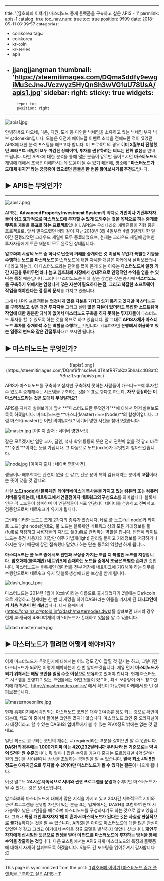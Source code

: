 
---
title: '[암호화폐 이야기] 마스터노드 중개 플랫폼을 구축하고 싶은 APIS - 1'
permlink: apis-1
catalog: true
toc_nav_num: true
toc: true
position: 9999
date: 2018-05-11 06:39:57
categories:
- coinkorea
tags:
- coinkorea
- kr-coin
- kr-series
- apis
- jjangjjangman
thumbnail: 'https://steemitimages.com/DQmaSddfy9ewgiMu3cJneJVczwyz5HyQnSh3wVG1uU78UsA/apis1.jpg'
sidebar:
    right:
        sticky: true
widgets:
    -
        type: toc
        position: right
---


![apis1.jpg](https://steemitimages.com/DQmaSddfy9ewgiMu3cJneJVczwyz5HyQnSh3wVG1uU78UsA/apis1.jpg)

안녕하세요 디오네, 디온, 디원, 도네 등 다양한 닉네임을 소유하고 있는 닉네임 부자 닉부 @donekim입니다. 오늘은 이전에 에어드랍 이벤트 소식을 전해드린 적이 있었던 APIS에 대한 분석 포스팅을 해보고자 합니다. 이 프로젝트의 경우 **이미 3월부터 진행했던 크라우드 세일이 모두 마감된 상태이며, 투자를 권유하려는 의도는 전혀 없음**을 안내 드립니다. 다만 APIS에 대한 분석을 통해 많은 분들이 말로만 들어보시던 **마스터노드**의 개념에 대해서 조금은 이해하시는데 도움이 될 수 있기 때문에, 평소에 **"마스터노드가 도대체 뭐지?"라는 궁금증이 있으셨던 분들은 한 번쯤 읽어보시기를 추천**드립니다.



## ▶ APIS는 무엇인가?
***

![apis2.png](https://steemitimages.com/DQmf5DQznDmTPkq3j1BvT3uDUSceTqffHZbgwmoFZyfKvJq/apis2.png)

APIS는 **Advanced Property Investment System**의 약자로 **개인이나 기관투자자들이 쉽고 효과적으로 마스터노드에 투자할 수 있게 도와주는 것을 목적으로 하는 중개플랫폼을 개발을 목표로 하는 프로젝트**입니다. APIS는 우리나라의 개발진들이 진행 중인 프로젝트로, 앞서 말씀드렸던 바와 같이 지난 2018년 3월 4일부터 4월 3일까지 한 달여간 진행되었던 크라우드 세일이 모두 종료되었으며, 현재는 크라우드 세일에 참여한 투자자들에게 토큰 배분이 모두 완료된 상태입니다. 

**암호화폐 시장의 노드 중 하나로 단순히 거래를 중개하는 것 이상의 무언가 특별한 기능을 수행하는 노드를 마스터노드**(마스터노드에 대한 자세한 개념은 아래에서 살펴보겠습니다)라고 하는데, 이 마스터노드라는 단어를 많이 듣게 되는 이유는 **마스터노드에 일정 기간 자금을 묶어두면 꽤나 높고 암호화폐 시장에서 상대적으로 안정적인 수익을 얻을 수 있다는 특징** 때문입니다. 그러나 마스터노드는 이와 같은 장점은 갖는 동시에 **마스터노드를 구축하기 위해서는 엄청나게 많은 자본이 필요하다는 점, 그리고 복잡한 소프트웨어 작업을 해야한다는 점 등의 문제**를 가지고 있습니다. 

그래서 APIS 프로젝트는 **엄청나게 많은 자본을 가지고 있지 못하고 있지만 마스터노드를 구축해보고 싶은 개인 투자자들** 그리고 설령 **많은 자본이 있더라도 복잡한 소프트웨어 작업에 대한 충분한 지식이 없어서 마스터노드 구축을 하지 못하는 투자자들**이 마스터노드 투자를 할 수 있도록 하는 것을 목표로 하고 있습니다. 말 그대로 **APIS자체가 마스터노드 투자를 중개하여 주는 역할을 수행**하는 것입니다. 비유하자면 **은행에서 취급하고 있는 일종의 펀드와 같은 간접투자**라고 보시면 됩니다.  



## ▶ 마스터노드는 무엇인가?
***

<center> ![apis5.png](https://steemitimages.com/DQmf9fhhsc1evLdTKafRR7pKzz5bhaLcdG8atCVBnzfLvqn/apis5.png) </center>

APIS가 마스터노드를 구축하고 싶지만 구축하지 못하는 사람들이 마스터노드에 투자할 수 있도록 중개해주는 시스템을 구축하는 것을 목표로 한다고 하는데, **자꾸 등장하는 이 마스터노드라는 것은 도대체 무엇일까요?**

APIS를 자세히 살펴보기에 앞서 **"마스터노드란 무엇인가"**에 대해서 먼저 살펴보도록록 하겠습니다. 마스터노드는 **마스터(Master)+노드(Node)**의 합성어입니다. 그럼 마스터(master)는 어떤 의미일까요? 네이버 영한 사전을 찾아보겠습니다.

![master.jpg](https://steemitimages.com/DQmaSt6hpB3FDtEPJaqyB4iAPH6oUDc9XMyAT6EkbBwWZ6Z/master.jpg)
[이미지 출처 : 네이버 영한사전]

잘은 모르겠지만 일단 교사, 달인, 석사 학위 등등의 뜻은 전혀 관련이 없을 것 같고 바로 **"주인"**이라는 뜻을 가집니다. 그 다음으로 노드(node)가 무엇인지 찾아보겠습니다.

![node.jpg](https://steemitimages.com/DQmVrob2PLW1p1Ho1GRwBdSsxEarPQ1f2ag8fupnsh7UzWc/node.jpg)
[이미지 출처 : 네이버 영한사전]

생물이나 해부학과는 관련이 없을 것 같고, 전문 용어 특히 컴퓨터라는 분야의 **교점**이라는 뜻이 맞을 것 같네요.

사실 **노드(node)란 블록체인 데이터베이스의 복사본을 가지고 있는 컴퓨터 또는 컴퓨터 서버를 말하는데, 네트워크에서 연결점이자 네트워크의 구성요소**를 의미합니다. 블록체인은 각 노드들이 참여하여 이 연결점들이 서로 연결되어 데이터를 전송하고 전파하고 검증함으로써 네트워크가 유지가 됩니다.

그런데 이러한 노드도 크게 2가지의 종류가 있습니다. 바로 풀 노드(full node)와 라이트 노드(light node)인데요, 풀 노드는 블록체인 네트워크 상의 모든 거래정보를 풀(full)로 저장하고 사용자들의 지갑도 풀(full)로 관리하는 역할을 합니다. 반면에 라이트 노드는 특정 사용자의 지갑만 아주 가볍게(light) 관리할 뿐이고 거래정보를 저장하거나 하지는 않기 때문에 잠깐 접속했다 말았다 하는 단순 통로의 역할만 하게 됩니다. 


 **마스터노드는 풀 노드 중에서도 권한과 보상을 가지는 조금 더 특별한 노드를 지칭**합니다. **암호화폐(블록체인) 네트워크에 존재하는 노드들 중에서 조금은 특별한 존재**인 것입니다. 마스터노드는 블록체인 데이터를 전부 저장해 네트워크에 기여해야 하는 의무를 수행함으로써 네트워크 유지 및 블록생성에 대한 보상을 받게 됩니다.


![dash_logo_l.png](https://steemitimages.com/DQme5VEUC4FFySrTfKjBcvCLdnehLTrpmvd5maNwSSJfT3H/dash_logo_l.png)




마스터노드는 2014년 1월에 Xcoin이라는 이름으로 출시되었다가 2월에는 Darkcoin으로 개명하고 현재에는 한 번 더 개명을 하여 DASH라는 이름을 가지게 된 **대시코인에서 처음 적용이 된 개념**입니다. 대시 홈페이지(https://chainz.cryptoid.info/dash/masternodes.dws)를 살펴보면 대시의 경우 현재 45개국에 4860여개의 마스터노드가 존재하고 있음을 알 수 있습니다. 




![dash masternode.jpg](https://steemitimages.com/DQmR73GHbFs1wVvimcm74pnZSD6Ux4Yr1uJJfV6ao2w5wJR/dash%20masternode.jpg)


## ▶ 마스터노드가 될려면 어떻게 해야하지?
***
이제 마스터노드가 무엇인지에 대해서는 어느 정도 감이 잡힐 것 같기는 하고, 그렇다면 마스터노드가 되려면 어떻게 해야하는지 한 번 알아보겠습니다. 제일 먼저 **마스터노드가 되기 위해서는 해당 코인을 일정 수준 이상으로 보유**하고 있어야 합니다. 현재 마스터노드 시스템을 운영하고 있는 코인들에는 어떤 것들이 있으며, 최소 보유량이 어느 정도인지에 대해서는 https://masternodes.online/ 에서 확인이 가능한데 아래에서 한 번 살펴보겠습니다.

![masternoeonline.jpg](https://steemitimages.com/DQmdxXQuNtLvmqQyL9aVAvDbSn5qKaBcjRn27LHN1RhU3gB/masternoeonline.jpg)

현재 홈페이지에서 확인되는 마스터노드 코인은 대략 274종류 정도 되는 것으로 확인이 되는데, 저도 이 중에서 들어본 코인은 많지가 않습니다. 마스터노드 코인 중 오리지널이자 대장이라고 할 수 있는 DASH와 업비트에서 볼 수 있는 PIVX정도 밖에는 없는 것 같네요.

일단 최소로 요구되는 코인의 개수는 # required라는 부분을 살펴보면 알 수 있습니다. **DASH의 경우에는 1,000개이며 이는 420,232달러니까 우리나라 돈 기준으로는 약 4억 5천만 원 수준**입니다. 뭐 얼마나 많은 수익을 가져다 줄지는 모르겠지만 4억 5천만 원의 코인을 사야된다니 상상을 초월하는 금액임을 알 수 있습니다. **결국 최소 4억 5천 정도는 여유자금으로 투자할 수 있어야만 마스터노드가 될 수 있다는 결론**이 나오게 됩니다.

이것 말고도 **24시간 지속적으로 서버와 관련 프로그램을 운영**해주어야만 마스터노드가 될 수 있다는 것은 보너스입니다. 


암호화폐와 마스터노드에 대해서 많은 지식을 가지고 있고 24시간 지속적으로 서버와 관련 프로그램을 운영할 자신이 있는 분들 또는 업체에서는 DASH를 포함하여 현재 시가총액이 낮은 코인들을 매수하여 마스터노드를 구성하시기도 하는 것으로 알고 있습니다. 그러나 **특정 개인 투자자자 1명이 혼자서 마스터노드가 된다는 것은 사실상 현실적으로 불가능**하다는 것을 알 수 있습니다. APIS팀은 아마도 마스터노드에 대한 많은 관심이 있었던 것 같고 그리고 여기에서 수익을 창출 모델을 발견하지 않았나 싶습니다. **개인투자자에게 십시일반 토큰으로 펀딩을 받아 이 펀드를 마스터노드에 투자하는 방식을 통해 수익을 창출하는 것**입니다. 다음 포스팅에서는 APIS 자체 마스터노드의 특징과  플랫폼에 대해서 자세히 살펴보도록 하겠습니다. 오늘도 긴 포스팅을 읽어주셔서 감사합니다 :D

- - -

This page is synchronized from the post: ['[암호화폐 이야기] 마스터노드 중개 플랫폼을 구축하고 싶은 APIS - 1'](https://steemit.com/@donekim/apis-1)

